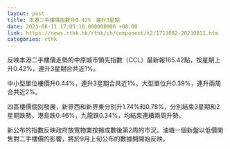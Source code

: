```yaml
---
layout: post
title: 本港二手樓價指數升0.42%　連升3星期
date: 2023-08-11 17:05:10.000000000 +08:00
link: https://news.rthk.hk/rthk/ch/component/k2/1713082-20230811.htm
categories: rthk
---
```


反映本港二手樓價走勢的中原城市領先指數（CCL）最新報165.42點，按星期上升0.42%，連升3星期合共近1%。

中小型單位樓價升0.44%，連升3星期合共近1%。大型單位升0.39%，連升兩周合共近2%。

四區樓價個別發展，新界西和新界東分別升1.74%和0.78%，分別結束3星期和2星期跌勢。港島跌0.46%，九龍跌0.34%，均結束連續兩周升勢。

新公布的指數反映政府放寬物業按揭成數後第2周的市況，油塘一個新盤以低價開售對二手樓價的影響，將於9月上旬公布的數據開開始反映。
